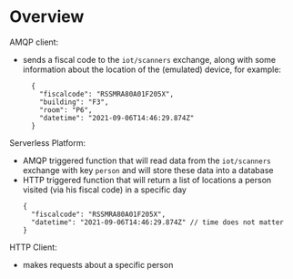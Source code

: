 # Overview
AMQP client:
- sends a fiscal code to the `iot/scanners` exchange, along with some information about the location of the (emulated) device, for example:
  ```
    {
      "fiscalcode": "RSSMRA80A01F205X",
      "building": "F3",
      "room": "P6",
      "datetime": "2021-09-06T14:46:29.874Z"
    }
  ```

Serverless Platform:
- AMQP triggered function that will read data from the `iot/scanners` exchange with key `person` and will store these data into a database
- HTTP triggered function that will return a list of locations a person visited (via his fiscal code) in a specific day
  ```
  {
    "fiscalcode": "RSSMRA80A01F205X",
    "datetime": "2021-09-06T14:46:29.874Z" // time does not matter
  }
  ```

HTTP Client:
- makes requests about a specific person